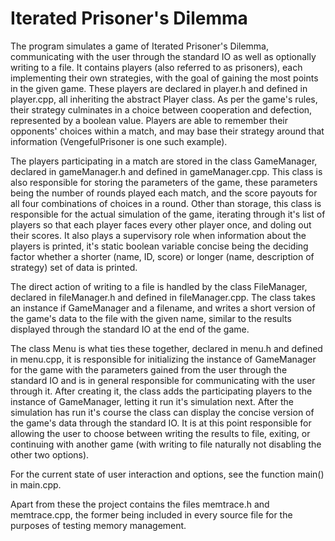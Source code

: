 # Iterated Prisoner's Dilemma

The program simulates a game of Iterated Prisoner's Dilemma, communicating
with the user through the standard IO as well as optionally writing to a
file. It contains players (also referred to as prisoners), each implementing
their own strategies, with the goal of gaining the most points in the given
game. These players are declared in player.h and defined in player.cpp, all
inheriting the abstract Player class. As per the game's rules, their
strategy culminates in a choice between cooperation and defection,
represented by a boolean value. Players are able to remember their
opponents' choices within a match, and may base their strategy around that
information (VengefulPrisoner is one such example).

The players participating in a match are stored in the class GameManager,
declared in gameManager.h and defined in gameManager.cpp. This class is
also responsible for storing the parameters of the game, these parameters
being the number of rounds played each match, and the score payouts for all
four combinations of choices in a round. Other than storage, this class is
responsible for the actual simulation of the game, iterating through it's
list of players so that each player faces every other player once, and
doling out their scores. It also plays a supervisory role when information
about the players is printed, it's static boolean variable concise being the
deciding factor whether a shorter (name, ID, score) or longer (name,
description of strategy) set of data is printed.

The direct action of writing to a file is handled by the class FileManager,
declared in fileManager.h and defined in fileManager.cpp. The class takes
an instance if GameManager and a filename, and writes a short version of the
game's data to the file with the given name, similar to the results displayed
through the standard IO at the end of the game.

The class Menu is what ties these together, declared in menu.h and defined in
menu.cpp, it is responsible for initializing the instance of GameManager for
the game with the parameters gained from the user through the standard IO
and is in general responsible for communicating with the user through it.
After creating it, the class adds the participating players to the instance
of GameManager, letting it run it's simulation next. After the simulation has
run it's course the class can display the concise version of the game's data
through the standard IO. It is at this point responsible for allowing the user
to choose between writing the results to file, exiting, or continuing with
another game (with writing to file naturally not disabling the other two
options).

For the current state of user interaction and options, see the function main()
in main.cpp.

Apart from these the project contains the files memtrace.h and memtrace.cpp,
the former being included in every source file for the purposes of testing
memory management.